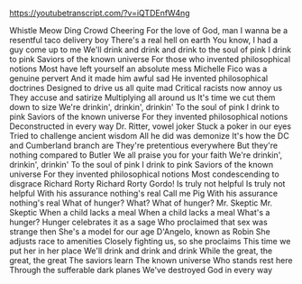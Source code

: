 https://youtubetranscript.com/?v=iQTDEnfW4ng

 Whistle Meow Ding Crowd Cheering For the love of God, man I wanna be a resentful taco delivery boy There's a real hell on earth You know, I had a guy come up to me We'll drink and drink and drink to the soul of pink I drink to pink Saviors of the known universe For those who invented philosophical notions Most have left yourself an absolute mess Michelle Fico was a genuine pervert And it made him awful sad He invented philosophical doctrines Designed to drive us all quite mad Critical racists now annoy us They accuse and satirize Multiplying all around us It's time we cut them down to size We're drinkin', drinkin', drinkin' To the soul of pink I drink to pink Saviors of the known universe For they invented philosophical notions Deconstructed in every way Dr. Ritter, vowel joker Stuck a poker in our eyes Tried to challenge ancient wisdom All he did was demonize It's how the DC and Cumberland branch are They're pretentious everywhere But they're nothing compared to Butler We all praise you for your faith We're drinkin', drinkin', drinkin' To the soul of pink I drink to pink Saviors of the known universe For they invented philosophical notions Most condescending to disgrace Richard Rorty Richard Rorty Gordo! Is truly not helpful Is truly not helpful With his assurance nothing's real Call me Pig With his assurance nothing's real What of hunger? What? What of hunger? Mr. Skeptic Mr. Skeptic When a child lacks a meal When a child lacks a meal What's a hunger? Hunger celebrates it as a sage Who proclaimed that sex was strange then She's a model for our age D'Angelo, known as Robin She adjusts race to amenities Closely fighting us, so she proclaims This time we put her in her place We'll drink and drink and drink While the great, the great, the great The saviors learn The known universe Who stands rest here Through the sufferable dark planes We've destroyed God in every way
